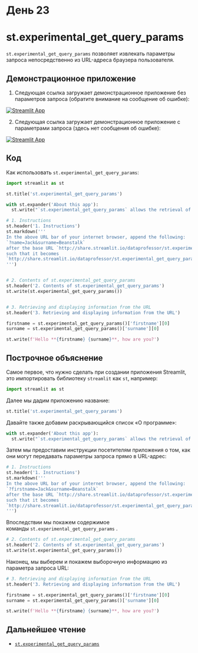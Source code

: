 # День 23

# **st.experimental_get_query_params**

`st.experimental_get_query_params` позволяет извлекать параметры запроса непосредственно из URL-адреса браузера пользователя.

## **Демонстрационное приложение**

1. Следующая ссылка загружает демонстрационное приложение без параметров запроса (обратите внимание на сообщение об ошибке):

[![Streamlit App](https://static.streamlit.io/badges/streamlit_badge_black_white.svg)](https://share.streamlit.io/dataprofessor/st.experimental_get_query_params/)

2. Следующая ссылка загружает демонстрационное приложение с параметрами запроса (здесь нет сообщения об ошибке):

[![Streamlit App](https://static.streamlit.io/badges/streamlit_badge_black_white.svg)](http://share.streamlit.io/dataprofessor/st.experimental_get_query_params/?firstname=Jack&surname=Beanstalk)

## **Код**

Как использовать `st.experimental_get_query_params`:

```python
import streamlit as st

st.title('st.experimental_get_query_params')

with st.expander('About this app'):
  st.write("`st.experimental_get_query_params` allows the retrieval of query parameters directly from the URL of the user's browser.")

# 1. Instructions
st.header('1. Instructions')
st.markdown('''
In the above URL bar of your internet browser, append the following:
`?name=Jack&surname=Beanstalk`
after the base URL `http://share.streamlit.io/dataprofessor/st.experimental_get_query_params/`
such that it becomes 
`http://share.streamlit.io/dataprofessor/st.experimental_get_query_params/?firstname=Jack&surname=Beanstalk`
''')


# 2. Contents of st.experimental_get_query_params
st.header('2. Contents of st.experimental_get_query_params')
st.write(st.experimental_get_query_params())


# 3. Retrieving and displaying information from the URL
st.header('3. Retrieving and displaying information from the URL')

firstname = st.experimental_get_query_params()['firstname'][0]
surname = st.experimental_get_query_params()['surname'][0]

st.write(f'Hello **{firstname} {surname}**, how are you?')
```

## **Построчное объяснение**

Самое первое, что нужно сделать при создании приложения Streamlit, это импортировать библиотеку `streamlit` как `st`, например:
```python
import streamlit as st
```

Далее мы дадим приложению название:
```python
st.title('st.experimental_get_query_params')
```

Давайте также добавим раскрывающийся список «О программе»:

```python
with st.expander('About this app'):
  st.write("`st.experimental_get_query_params` allows the retrieval of query parameters directly from the URL of the user's browser.")
```

Затем мы предоставим инструкции посетителям приложения о том, как они могут передавать параметры запроса прямо в URL-адрес:

```python
# 1. Instructions
st.header('1. Instructions')
st.markdown('''
In the above URL bar of your internet browser, append the following:
`?firstname=Jack&surname=Beanstalk`
after the base URL `http://share.streamlit.io/dataprofessor/st.experimental_get_query_params/`
such that it becomes 
`http://share.streamlit.io/dataprofessor/st.experimental_get_query_params/?firstname=Jack&surname=Beanstalk`
''')
```

Впоследствии мы покажем содержимое команды `st.experimental_get_query_params` .
```python
# 2. Contents of st.experimental_get_query_params
st.header('2. Contents of st.experimental_get_query_params')
st.write(st.experimental_get_query_params())
```

Наконец, мы выберем и покажем выборочную информацию из параметра запроса URL:
```python
# 3. Retrieving and displaying information from the URL
st.header('3. Retrieving and displaying information from the URL')

firstname = st.experimental_get_query_params()['firstname'][0]
surname = st.experimental_get_query_params()['surname'][0]

st.write(f'Hello **{firstname} {surname}**, how are you?')
```

## **Дальнейшее чтение**

- [`st.experimental_get_query_params`](https://docs.streamlit.io/library/api-reference/utilities/st.experimental_get_query_params)
